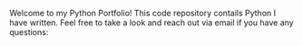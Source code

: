 Welcome to my Python Portfolio! This code repository contails Python I have written. Feel free to take a look and reach out via email if you have any questions:
